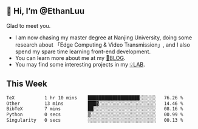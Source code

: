 ## 👋 Hi, I’m @EthanLuu

Glad to meet you.

- I am now chasing my master degree at Nanjing University, doing some research about 「Edge Computing & Video Transmission」, and I also spend my spare time learning front-end development.
- You can learn more about me at my [📝BLOG](https://blog.ethanloo.cn).
- You may find some interesting projects in my [💡LAB](https://lab.ethanloo.cn).

## This Week
<!--START_SECTION:waka-->

```txt
TeX           1 hr 10 mins    ███████████████████░░░░░░   76.26 %
Other         13 mins         ███▓░░░░░░░░░░░░░░░░░░░░░   14.46 %
BibTeX        7 mins          ██░░░░░░░░░░░░░░░░░░░░░░░   08.16 %
Python        0 secs          ▒░░░░░░░░░░░░░░░░░░░░░░░░   00.99 %
Singularity   0 secs          ░░░░░░░░░░░░░░░░░░░░░░░░░   00.13 %
```

<!--END_SECTION:waka-->

